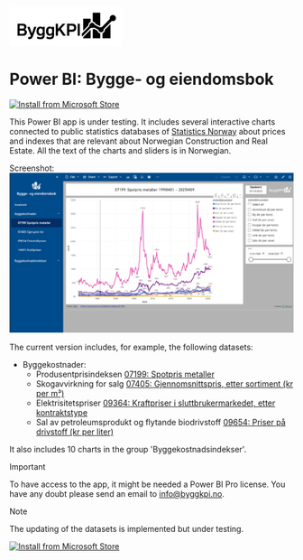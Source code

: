 <img src="Documents/Logo Black.jpg" alt="ByggKPI Logo" style="width: 200px" />  



# Power BI: Bygge- og eiendomsbok


[![Install from Microsoft Store][badge]][store]

[badge]: https://img.shields.io/badge/Install_from-Microsoft_Store-blue?style=for-the-badge&logot&logoColor=white
[store]: https://marketplace.microsoft.com/en-us/product/power-bi/byggkpi1713816406537.bygg_og_eiemdombok

This Power BI app is under testing. It includes several interactive charts connected to public statistics databases of [Statistics Norway](https://www.ssb.no) about prices and indexes that are relevant about Norwegian Construction and Real Estate. All the text of the charts and sliders is in Norwegian.

Screenshot:
<img src="Documents/Bygge-_og_eiendomsbok.png" alt="Bygge- og eiendomsbok" style="width: 1000px" />

The current version includes, for example, the following datasets:

- Byggekostnader:
    * Produsentprisindeksen [07199: Spotpris metaller](https://www.ssb.no/statbank/table/07199)
    * Skogavvirkning for salg [07405: Gjennomsnittspris, etter sortiment (kr per m³)](https://www.ssb.no/statbank/table/07405)
    * Elektrisitetspriser [09364: Kraftpriser i sluttbrukermarkedet, etter kontraktstype](https://www.ssb.no/statbank/table/09364)
    * Sal av petroleumsprodukt og flytande biodrivstoff [09654: Priser på drivstoff (kr per liter)](https://www.ssb.no/statbank/table/09654)


It also includes 10 charts  in the group 'Byggekostnadsindekser'.


> [!IMPORTANT]
> To have access to the app, it might be needed a Power BI Pro license.
> You have any doubt please send an email to [info@byggkpi.no](mailto:info@byggkpi.no?subject=[Power%20BI]%20Access%20Bygge-%20og%20eiendom%20app).


> [!NOTE]
> The updating of the datasets is implemented but under testing.

[![Install from Microsoft Store](https://img.shields.io/badge/Install_from-Microsoft_Store-blue?style=for-the-badge&logoColor=Store-blue)](https://marketplace.microsoft.com/en-us/product/power-bi/byggkpi1713816406537.bygg_og_eiemdombok)
